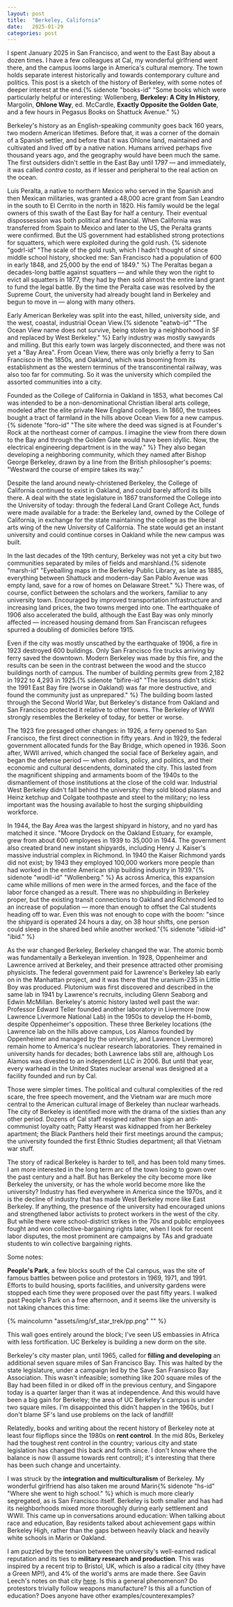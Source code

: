 ```yaml
---
layout: post
title:  "Berkeley, California"
date:   2025-01-29
categories: post
---
```



I spent January 2025 in San Francisco, and went to the East Bay about a dozen times. I have a few colleagues at Cal, my wonderful girlfriend went there, and the campus looms large in America's cultural memory. The town holds separate interest historically and towards contemporary culture and politics. This post is a sketch of the history of Berkeley, with some notes of deeper interest at the end.{% sidenote "books-id" "Some books which were particularly helpful or interesting: Wollenberg, **Berkeley: A City In History**, Margolin, **Ohlone Way**, ed. McCardle, **Exactly Opposite the Golden Gate**, and a few hours in Pegasus Books on Shattuck Avenue." %}  

Berkeley's history as an English-speaking community goes back 160 years, two modern American lifetimes. Before that, it was a corner of the domain of a Spanish settler, and before that it was Ohlone land, maintained and cultivated and lived off by a native nation. Humans arrived perhaps five thousand years ago, and the geography would have been much the same. The first outsiders didn't settle in the East Bay until 1797 — and immediately, it was called *contra costa*, as if lesser and peripheral to the real action on the ocean.

Luis Peralta, a native to northern Mexico who served in the Spanish and then Mexican militaries, was granted a 48,000 acre grant from San Leandro in the south to El Cerrito in the north in 1820. His family would be the legal owners of this swath of the East Bay for half a century. Their eventual dispossession was both political and financial. When California was transferred from Spain to Mexico and later to the US, the Peralta grants were confirmed. But the US government had established strong protections for squatters, which were exploited during the gold rush. {% sidenote "godrl-id" "The scale of the gold rush, which I hadn't thought of since middle school history, shocked me: San Francisco had a population of 600 in early 1848, and 25,000 by the end of 1849." %}  The Peraltas began a decades-long battle against squatters — and while they won the right to evict all squatters in 1877, they had by then sold almost the entire land grant to fund the legal battle. By the time the Peralta case was resolved by the Supreme Court, the university had already bought land in Berkeley and begun to move in — along with many others.

Early American Berkeley was split into the east, hilled, university side, and the west, coastal, industrial Ocean View.{% sidenote "eatwb-id" "The Ocean View name does not survive, being stolen by a neighborhood in SF and replaced by West Berkeley." %}  Early industry was mostly sawyards and milling. But this early town was largely disconnected, and there was not yet a "Bay Area". From Ocean View, there was only briefly a ferry to San Francisco in the 1850s, and Oakland, which was booming from its establishment as the western terminus of the transcontinental railway, was also too far for commuting. So it was the university which compiled the assorted communities into a city.

Founded as the College of California in Oakland in 1853, what becomes Cal was intended to be a non-denominational Christian liberal arts college, modeled after the elite private New England colleges. In 1860, the trustees bought a tract of farmland in the hills above Ocean View for a new campus.{% sidenote "foro-id" "The site where the deed was signed is at Founder's Rock at the northeast corner of campus. I imagine the view from there down to the Bay and through the Golden Gate would have been idyllic. Now, the electrical engineering department is in the way." %} They also began developing a neighboring community, which they named after Bishop George Berkeley, drawn by a line from the British philosopher's poems: "Westward the course of empire takes its way." 

Despite the land around newly-christened Berkeley, the College of California continued to exist in Oakland, and could barely afford its bills there. A deal with the state legislature in 1867 transformed the College into the University of today: through the federal Land Grant College Act, funds were made available for a trade: the Berkeley land, owned by the College of California, in exchange for the state maintaining the college as the liberal arts wing of the new University of California. The state would get an instant university and could continue corses in Oakland while the new campus was built. 

In the last decades of the 19th century, Berkeley was not yet a city but two communities separated by miles of fields and marshland.{% sidenote "marsh-id" "Eyeballing maps in the Berkeley Public Library, as late as 1885, everything between Shattuck and modern-day San Pablo Avenue was empty land, save for a row of homes on Delaware Street." %} There was, of course, conflict between the scholars and the workers, familiar to any university town. Encouraged by improved transportation infrastructure and increasing land prices, the two towns merged into one. The earthquake of 1906 also accelerated the build, although the East Bay was only minorly affected — increased housing demand from San Franciscan refugees spurred a doubling of domiciles before 1915. 

Even if the city was mostly unscathed by the earthquake of 1906, a fire in 1923 destroyed 600 buildings. Only San Francisco fire trucks arriving by ferry saved the downtown. Modern Berkeley was made by this fire, and the results can be seen in the contrast between the wood and the stucco buildings north of campus. The number of building permits grew from 2,182 in 1922 to 4,293 in 1925.{% sidenote "bifire-id" "The lessons didn't stick: the 1991 East Bay fire (worse in Oakland) was far more destructive, and found the community just as unprepared." %} The building boom lasted through the Second World War, but Berkeley's distance from Oakland and San Francisco protected it relative to other towns. The Berkeley of WWII strongly resembles the Berkeley of today, for better or worse. 

The 1923 fire presaged other changes: in 1926, a ferry opened to San Francisco, the first direct connection in fifty years. And in 1929, the federal government allocated funds for the Bay Bridge, which opened in 1936. Soon after, WWII arrived, which changed the social face of Berkeley again, and began the defense period — when dollars, policy, and politics, and their economic and cultural descendents, dominated the city. This lasted from the magnificent shipping and armaments boom of the 1940s to the dismantlement of those institutions at the close of the cold war. Industrial West Berkeley didn't fall behind the university: they sold blood plasma and Heinz ketchup and Colgate toothpaste and steel to the military; no less important was the housing available to host the surging shipbuilding workforce. 

In 1944, the Bay Area was the largest shipyard in history, and no yard has matched it since. "Moore Drydock on the Oakland Estuary, for example, grew from about 600 employees in 1939 to 35,000 in 1944. The government also created brand new instant shipyards, including Henry J. Kaiser's massive industrial complex in Richmond. In 1940 the Kaiser Richmond yards did not exist; by 1943 they employed 100,000 workers more people than had worked in the entire American ship building industry in 1939."{% sidenote "wodll-id" "Wollenberg." %} As across America, this expansion came while millions of men were in the armed forces, and the face of the labor force changed as a result. There was no shipbuilding in Berkeley proper, but the existing transit connections to Oakland and Richmond led to an increase of population — more than enough to offset the Cal students heading off to war. Even this was not enough to cope with the boom: "since the shipyard is operated 24 hours a day, on 38 hour shifts, one person could sleep in the shared bed while another worked."{% sidenote "idibid-id" "ibid." %}

As the war changed Berkeley, Berkeley changed the war. The atomic bomb was fundamentally a Berkeleyan invention. In 1928, Oppenheimer and Lawrence arrived at Berkeley, and their presence attracted other promising physicists. The federal government paid for Lawrence's Berkeley lab early on in the Manhattan project, and it was there that the uranium-235 in Little Boy was produced. Plutonium was first discovered and described in the same lab in 1941 by Lawrence's recruits, including Glenn Seaborg and Edwin McMillan. Berkeley's atomic history lasted well past the war: Professor Edward Teller founded another laboratory in Livermore (now Lawrence Livermore National Lab) in the 1950s to develop the H-bomb, despite Oppenheimer's opposition. These three Berkeley locations (the Lawrence lab on the hills above campus, Los Alamos founded by Oppenheimer and managed by the university, and  Lawrence Livermore) remain home to America's nuclear research laboratories. They remained in university hands for decades; both Lawrence labs still are, although Los Alamos was divested to an independent LLC in 2006. But until that year, every warhead in the United States nuclear arsenal was designed at a facility founded and run by Cal. 

Those were simpler times. The political and cultural complexities of the red scare, the free speech movement, and the Vietnam war are much more central to the American cultural image of Berkeley than nuclear warheads. The city of Berkeley is identified more with the drama of the sixties than any other period. Dozens of Cal staff resigned rather than sign an anti-communist loyalty oath; Patty Hearst was kidnapped from her Berkeley apartment; the Black Panthers held their first meetings around the campus; the university founded the first Ethnic Studies department; all that Vietnam war stuff. 

The story of radical Berkeley is harder to tell, and has been told many times. I am more interested in the long term arc of the town losing to gown over the past century and a half. But has Berkeley the city become more like Berkeley the university, or has the whole world become more like the university? Industry has fled everywhere in America since the 1970s, and it is the decline of industry that has made West Berkeley more like East Berkeley. If anything, the presence of the university had encouraged unions and strengthened labor activists to protect workers in the west of the city. But while there were school-district strikes in the 70s and public employees fought and won collective-bargaining rights later, when I look for recent labor disputes, the most prominent are campaigns by TAs and graduate students to win collective bargaining rights.

Some notes:

**People's Park**, a few blocks south of the Cal campus, was the site of famous battles between police and protestors in 1969, 1971, and 1991. Efforts to build housing, sports facilities, and university gardens were stopped each time they were proposed over the past fifty years. I walked past People's Park on a free afternoon, and it seems like the university is not taking chances this time: 

{% maincolumn "assets/img/sf_star_trek/pp.png" "" %}

This wall goes entirely around the block; I've seen US embassies in Africa with less fortification. UC Berkeley is building a new dorm on the site. 

Berkeley's city master plan, until 1965, called for **filling and developing** an additional seven square miles of San Francisco Bay. This was halted by the state legislature, under a campaign led by the Save San Fransisco Bay Association. This wasn't infeasible; something like 200 square miles of the Bay had been filled in or diked off in the previous century, and Singapore today is a quarter larger than it was at independence. And this would have been a big gain for Berkeley; the area of UC Berkeley's campus is under two square miles. I'm disappointed this didn't happen in the 1960s, but I don't blame SF's land use problems on the lack of landfill!

Relatedly, books and writing about the recent history of Berkeley note at least four flipflops since the 1980s on **rent control**. In the mid 80s, Berkeley had the toughest rent control in the country; various city and state legislation has changed this back and forth since. I don't know where the balance is now (I assume towards rent control); it's interesting that there has been such change and uncertainty.

I was struck by the **integration and multiculturalism** of Berkeley. My wonderful girlfriend has also taken me around Marin{% sidenote "hs-id" "Where she went to high school." %} which is much more clearly segregated, as is San Francisco itself. Berkeley is both smaller and has had its neighborhoods mixed more thoroughly during early settlement and WWII. This came up in conversations around education: When talking about race and education, Bay residents talked about achievement gaps within Berkeley High, rather than the gaps between heavily black and heavily white schools in Marin or Oakland. 

I am puzzled by the tension between the university's well-earned radical reputation and its ties to **military research and production**. This was inspired by a recent trip to Bristol, UK, which is also a radical city (they have a Green MP!), and 4% of the world's arms are made there. See Gavin Leech's notes on that city [here](https://www.gleech.org/bristol). Is this a general phenomenon? Do protestors trivially follow weapons manufacture? Is this all a function of education? Does anyone have other examples/counterexamples?

